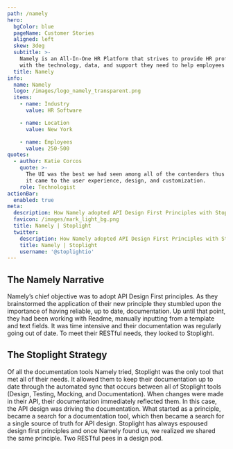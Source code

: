 ```yaml
---
path: /namely
hero:
  bgColor: blue
  pageName: Customer Stories
  aligned: left
  skew: 3deg
  subtitle: >-
    Namely is an All-In-One HR Platform that strives to provide HR professionals
    with the technology, data, and support they need to help employees thrive.
  title: Namely
info:
  name: Namely
  logo: /images/logo_namely_transparent.png
  items:
    - name: Industry
      value: HR Software

    - name: Location
      value: New York

    - name: Employees
      value: 250-500
quotes:
  - author: Katie Corcos
    quote: >-
      The UI was the best we had seen among all of the contenders thus far when
      it came to the user experience, design, and customization.
    role: Technologist
actionBar:
  enabled: true
meta:
  description: How Namely adopted API Design First Principles with Stoplight
  favicon: /images/mark_light_bg.png
  title: Namely | Stoplight
  twitter:
    description: How Namely adopted API Design First Principles with Stoplight
    title: Namely | Stoplight
    username: '@stoplightio'
---
```


## The Namely Narrative

Namely’s chief objective was to adopt API Design First principles. As they brainstormed the application of their new principle they stumbled upon the importance of having reliable, up to date, documentation. Up until that point, they had been working with Readme, manually inputting from a template and text fields. It was time intensive and their documentation was regularly going out of date. To meet their RESTful needs, they looked to Stoplight.

## The Stoplight Strategy

Of all the documentation tools Namely tried, Stoplight was the only tool that met all of their needs. It allowed them to keep their documentation up to date through the automated sync that occurs between all of Stoplight tools (Design, Testing, Mocking, and Documentation). When changes were made in their API, their documentation immediately reflected them. In this case, the API design was driving the documentation. What started as a principle, became a search for a documentation tool, which then became a search for a single source of truth for API design. Stoplight has always espoused design first principles and once Namely found us, we realized we shared the same principle. Two RESTful pees in a design pod.
